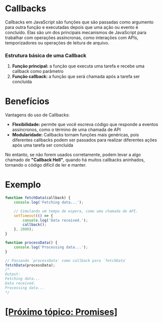# Callbacks

Callbacks em JavaScript são funções que são passadas como argumento para outra função e executadas depois que uma ação ou evento é concluído. Elas são um dos principais mecanismos de JavaScript para trabalhar com operações assíncronas, como interações com APIs, temporizadores ou operações de leitura de arquivo.

### Estrutura básica de uma Callback

1. **Função principal:** a função que executa uma tarefa e recebe uma callback como parâmetro
2. **Função callback:** a função que será chamada após a tarefa ser concluída

# Benefícios

Vantagens do uso de Callbacks:

- **Flexibilidade:** permite que você escreva código que responde a eventos assíncronos, como o término de uma chamada de API
- **Modularidade:** Callbacks tornam funções mais genéricas, pois diferentes callbacks podem ser passados para realizar diferentes ações após uma tarefa ser concluída

No entanto, se não forem usados corretamente, podem levar a algo chamado de **"Callback Hell"**, quando há muitos callbacks aninhados, tornando o código difícil de ler e manter.

# Exemplo

```JavaScript
function fetchData(callback) {
    console.log('Fetching data...');

    // Simulando um tempo de espera, como uma chamada de API.
    setTimeout(() => {
        console.log('Data received.');
        callback();
    }, 2000);
}

function processData() {
    console.log('Processing data...');
}

// Passando `processData` como callback para `fetchData`
fetchData(processData);
/*
Output:
Fetching data...
Data received.
Processing data...
*/
```

# [[Próximo tópico: Promises]](./3-promises.md)